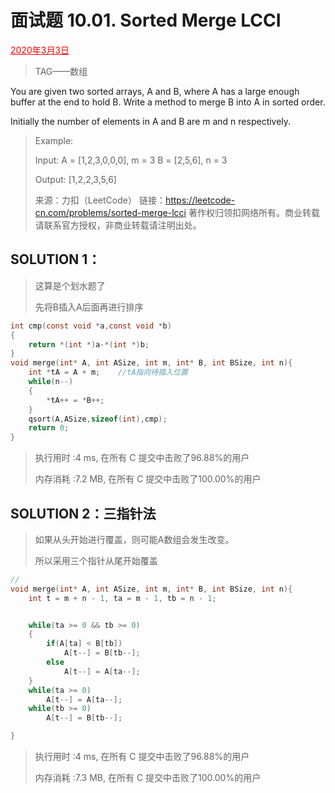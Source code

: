 # 面试题 10.01. Sorted Merge LCCI

<font color = #FF0000><u>2020年3月3日</u></font>

> TAG——数组

You are given two sorted arrays, A and B, where A has a large enough buffer at the end to hold B. Write a method to merge B into A in sorted order.

Initially the number of elements in A and B are m and n respectively.

> Example:
>
> Input:
> A = [1,2,3,0,0,0], m = 3
> B = [2,5,6],       n = 3
> 
>Output: [1,2,2,3,5,6]
> 
>来源：力扣（LeetCode）
> 链接：https://leetcode-cn.com/problems/sorted-merge-lcci
>著作权归领扣网络所有。商业转载请联系官方授权，非商业转载请注明出处。

## SOLUTION  1：

> 这算是个划水题了
>
> 先将B插入A后面再进行排序

```c
int cmp(const void *a,const void *b)
{
	return *(int *)a-*(int *)b;
}
void merge(int* A, int ASize, int m, int* B, int BSize, int n){
    int *tA = A + m;	//tA指向待插入位置
    while(n--)
    {
    	*tA++ = *B++;
    }
    qsort(A,ASize,sizeof(int),cmp);
    return 0;
}
```

> 执行用时 :4 ms, 在所有 C 提交中击败了96.88%的用户
>
> 内存消耗 :7.2 MB, 在所有 C 提交中击败了100.00%的用户

## SOLUTION  2：三指针法

> 如果从头开始进行覆盖，则可能A数组会发生改变。
>
> 所以采用三个指针从尾开始覆盖

```c
//
void merge(int* A, int ASize, int m, int* B, int BSize, int n){
	int t = m + n - 1, ta = m - 1, tb = n - 1;


	while(ta >= 0 && tb >= 0)
	{	
		if(A[ta] < B[tb])
			A[t--] = B[tb--];
		else
			A[t--] = A[ta--];
	}
	while(ta >= 0)
		A[t--] = A[ta--];
	while(tb >= 0)
		A[t--] = B[tb--];

}
```

> 执行用时 :4 ms, 在所有 C 提交中击败了96.88%的用户
>
> 内存消耗 :7.3 MB, 在所有 C 提交中击败了100.00%的用户